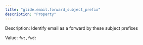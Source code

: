 ```yaml
---
title: "glide.email.forward_subject_prefix"
description: "Property"
---
```


Description: Identify email as a forward by these subject prefixes

Value: `fw:,fwd:`